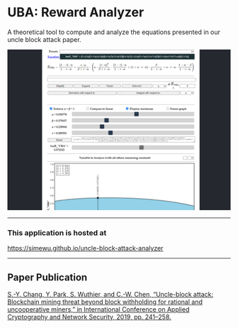 # UBA: Reward Analyzer
A theoretical tool to compute and analyze the equations presented in our uncle block attack paper.

![](/screenshot.png)

---

### This application is hosted at
https://simewu.github.io/uncle-block-attack-analyzer

---

## Paper Publication

[S.-Y. Chang, Y. Park, S. Wuthier, and C.-W. Chen, “Uncle-block attack: Blockchain mining threat beyond block withholding for rational and uncooperative miners,” in International Conference on Applied Cryptography and Network Security, 2019, pp. 241–258.](https://doi.org/10.1007/978-3-319-45871-7_11)

